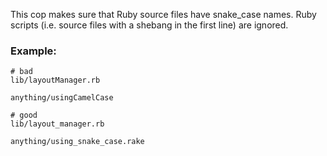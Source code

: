 This cop makes sure that Ruby source files have snake_case
names. Ruby scripts (i.e. source files with a shebang in the
first line) are ignored.

### Example:
    # bad
    lib/layoutManager.rb

    anything/usingCamelCase

    # good
    lib/layout_manager.rb

    anything/using_snake_case.rake